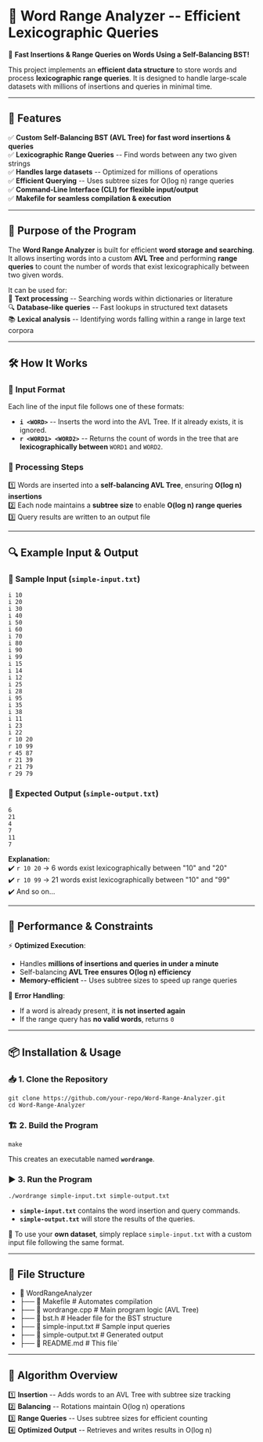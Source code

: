🌳 Word Range Analyzer -- Efficient Lexicographic Queries
========================================================

🚀 **Fast Insertions & Range Queries on Words Using a Self-Balancing BST!**

This project implements an **efficient data structure** to store words and process **lexicographic range queries**. It is designed to handle large-scale datasets with millions of insertions and queries in minimal time.

* * * * *

📌 Features
-----------

✅ **Custom Self-Balancing BST (AVL Tree) for fast word insertions & queries**\
✅ **Lexicographic Range Queries** -- Find words between any two given strings\
✅ **Handles large datasets** -- Optimized for millions of operations\
✅ **Efficient Querying** -- Uses subtree sizes for O(log n) range queries\
✅ **Command-Line Interface (CLI) for flexible input/output**\
✅ **Makefile for seamless compilation & execution**

* * * * *

🎯 Purpose of the Program
-------------------------

The **Word Range Analyzer** is built for efficient **word storage and searching**. It allows inserting words into a custom **AVL Tree** and performing **range queries** to count the number of words that exist lexicographically between two given words.

It can be used for:\
📖 **Text processing** -- Searching words within dictionaries or literature\
🔍 **Database-like queries** -- Fast lookups in structured text datasets\
📚 **Lexical analysis** -- Identifying words falling within a range in large text corpora

* * * * *

🛠 How It Works
---------------

### 🔹 **Input Format**

Each line of the input file follows one of these formats:

-   **`i <WORD>`** -- Inserts the word into the AVL Tree. If it already exists, it is ignored.
-   **`r <WORD1> <WORD2>`** -- Returns the count of words in the tree that are **lexicographically between** `WORD1` and `WORD2`.

### 🔹 **Processing Steps**

1️⃣ Words are inserted into a **self-balancing AVL Tree**, ensuring **O(log n) insertions**\
2️⃣ Each node maintains a **subtree size** to enable **O(log n) range queries**\
3️⃣ Query results are written to an output file

* * * * *

🔍 Example Input & Output
-------------------------

### **📂 Sample Input (`simple-input.txt`)**

`i 10`  
`i 20`  
`i 30`  
`i 40`  
`i 50`  
`i 60`  
`i 70`  
`i 80`  
`i 90`  
`i 99`  
`i 15`  
`i 14`  
`i 12`  
`i 25`  
`i 28`  
`i 95`  
`i 35`  
`i 38`  
`i 11`  
`i 23`  
`i 22`  
`r 10 20`  
`r 10 99`  
`r 45 87`  
`r 21 39`  
`r 21 79`  
`r 29 79`  

### **📂 Expected Output (`simple-output.txt`)**

`6`  
`21`  
`4`  
`7`  
`11`  
`7`  

**Explanation:**\
✔️ `r 10 20` → 6 words exist lexicographically between "10" and "20"\
✔️ `r 10 99` → 21 words exist lexicographically between "10" and "99"\
✔️ And so on...

* * * * *

🚀 Performance & Constraints
----------------------------

⚡ **Optimized Execution**:

-   Handles **millions of insertions and queries in under a minute**
-   Self-balancing **AVL Tree ensures O(log n) efficiency**
-   **Memory-efficient** -- Uses subtree sizes to speed up range queries

🔹 **Error Handling**:

-   If a word is already present, it **is not inserted again**
-   If the range query has **no valid words**, returns `0`

* * * * *

📦 Installation & Usage
-----------------------

### 📥 1. Clone the Repository

`git clone https://github.com/your-repo/Word-Range-Analyzer.git`  
`cd Word-Range-Analyzer`

### 🏗 2. Build the Program

`make`

This creates an executable named **`wordrange`**.

### ▶️ 3. Run the Program

`./wordrange simple-input.txt simple-output.txt`

-   **`simple-input.txt`** contains the word insertion and query commands.
-   **`simple-output.txt`** will store the results of the queries.

🔹 To use your **own dataset**, simply replace `simple-input.txt` with a custom input file following the same format.

* * * * *

📂 File Structure
-----------------

- 📂 WordRangeAnalyzer
- ├── 📄 Makefile               # Automates compilation
- ├── 📄 wordrange.cpp          # Main program logic (AVL Tree)
- ├── 📄 bst.h                  # Header file for the BST structure
- ├── 📄 simple-input.txt       # Sample input queries
- ├── 📄 simple-output.txt      # Generated output
- ├── 📄 README.md              # This file`

* * * * *

🎯 Algorithm Overview
---------------------

1️⃣ **Insertion** -- Adds words to an AVL Tree with subtree size tracking\
2️⃣ **Balancing** -- Rotations maintain O(log n) operations\
3️⃣ **Range Queries** -- Uses subtree sizes for efficient counting\
4️⃣ **Optimized Output** -- Retrieves and writes results in O(log n)
